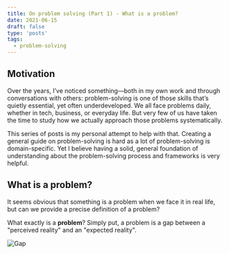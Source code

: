 ```yaml
---
title: On problem solving (Part 1) - What is a problem?
date: 2021-06-15
draft: false
type: 'posts'
tags:
  - problem-solving
---
```


## Motivation

Over the years, I’ve noticed something—both in my own work and through conversations with others: problem-solving is one of those skills that’s quietly essential, yet often underdeveloped. We all face problems daily, whether in tech, business, or everyday life. But very few of us have taken the time to study how we actually approach those problems systematically.

This series of posts is my personal attempt to help with that. Creating a general guide on problem-solving is hard as a lot of problem-solving is domain-specific. Yet I believe having a solid, general foundation of understanding about the problem-solving process and frameworks is very helpful.

## What is a problem?

It seems obvious that something is a problem when we face it in real life, but can we provide a precise definition of a problem?
 
What exactly is a **problem**? Simply put, a problem is a gap between a "perceived reality" and an "expected reality".

![Gap](/images/gap2.png)
